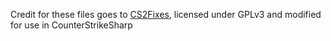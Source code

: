 Credit for these files goes to [CS2Fixes](https://github.com/Source2ZE/CS2Fixes), licensed under GPLv3 and modified for use in CounterStrikeSharp